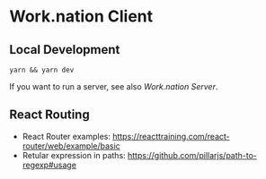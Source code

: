 # Work.nation Client

## Local Development

```
yarn && yarn dev
```

If you want to run a server, see also _Work.nation Server_.

## React Routing

- React Router examples: https://reacttraining.com/react-router/web/example/basic
- Retular expression in paths: https://github.com/pillarjs/path-to-regexp#usage